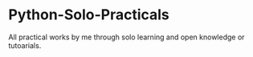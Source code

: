 # Python-Solo-Practicals
All practical works by me through solo learning and open knowledge or tutoarials. 
